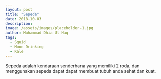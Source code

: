 ```yaml
---
layout: post
title: "Sepeda"
date: 2018-10-03
description: 
image: /assets/images/placeholder-1.jpg
author: Muhammad Dhia Ul Haq
tags: 
  - Squid
  - Moon Drinking
  - Kale
---
```

Sepeda adalah kendaraan senderhana yang memiliki 2 roda, dan menggunakan sepeda dapat dapat membuat tubuh anda sehat dan kuat.